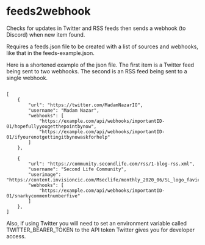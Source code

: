 # feeds2webhook
Checks for updates in Twitter and RSS feeds then sends a webhook (to Discord) when new item found.

Requires a feeds.json file to be created with a list of sources and webhooks, like that in the feeds-example.json.

Here is a shortened example of the json file. The first item is a Twitter feed being sent to two webhooks. The second is an RSS feed being sent to a single webhook.

```

[
    {
        "url": "https://twitter.com/MadamNazarIO",
        "username": "Madam Nazar",
        "webhooks": [
            "https://example.com/api/webhooks/importantID-01/hopefullyyougetthepointbynow",
            "https://example.com/api/webhooks/importantID-01/ifyourenotgettingitbynowaskforhelp"
        ]
    },

    {
        "url": "https://community.secondlife.com/rss/1-blog-rss.xml",
        "username": "Second Life Community",
        "userimage": "https://content.invisioncic.com/Mseclife/monthly_2020_06/SL_logo_favicon_96x96.png",
        "webhooks": [
            "https://example.com/api/webhooks/importantID-01/snarkycommentnumberfive"
        ]
    },
]

```


Also, if using Twitter you will need to set an environment variable called TWITTER_BEARER_TOKEN to the API token Twitter gives you for developer access.
